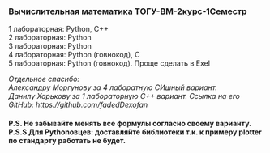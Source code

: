 <h3> Вычислительная математика ТОГУ-ВМ-2курс-1Семестр </h3>

1 лабораторная: Python, C++	<br>
2 лабораторная: Python	<br>
3 лабораторная: Python	<br>
4 лабораторная: Python (говнокод), C	<br>
5 лабораторная: Python (говнокод). Проще сделать в Exel	<br>


<i>
Отдельное спасибо:  <br>
	Александру Моргунову за 4 лаборатную СИшный вариант. <br>
	Данилу Харькову за 1 лабораторную C++ вариант. Ссылка на его GitHub:   https://github.com/fadedDexofan  <br>
</i>


<h4>
P.S. Не забывайте менять все формулы согласно своему варианту. <br>
P.S.S Для Pythonовцев: доставляйте библиотеки т.к. к примеру plotter по стандарту работать не будет.
</h4>


